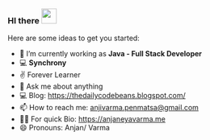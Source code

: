 ### HI there <img src="https://github.com/sciencepal/sciencepal/blob/master/assets/Hi.gif" width="30" height="30">


Here are some ideas to get you started:

- 🔭 I’m currently working as **Java - Full Stack Developer**
- 💻 **Synchrony**
- ✌  Forever Learner
- 💬 Ask me about anything
- 💻 Blog: https://thedailycodebeans.blogspot.com/
- 📫 How to reach me: anjivarma.penmatsa@gmail.com
- 🤹‍♀️ For quick Bio: https://anjaneyavarma.me
- 😄 Pronouns: Anjan/ Varma
